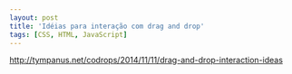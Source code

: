 ```yaml
---
layout: post
title: 'Idéias para interação com drag and drop'
tags: [CSS, HTML, JavaScript]
---
```


<http://tympanus.net/codrops/2014/11/11/drag-and-drop-interaction-ideas>
